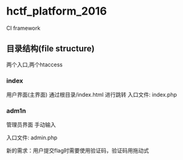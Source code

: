 # hctf_platform_2016
CI framework

## 目录结构(file structure)
两个入口,两个htaccess

### index
用户界面(主界面)
通过根目录/index.html 进行跳转
入口文件: index.php

### adm1n
管理员界面
手动输入

入口文件: admin.php

新的需求：用户提交flag时需要使用验证码，验证码用拖动式